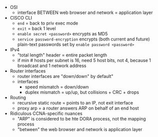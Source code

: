 - OSI
	- interface BETWEEN web browser and network = application layer
- CISCO CLI
	- `end` = back to priv exec mode
	- `exit` = back 1 level
	- `enable secret <password>` encrypts as MD5
	- `service password-encryption` encrypts (both current and future) plain-text passwords set by `enable password <password>`
- IPv4
	- "total length" header = entire packet length
	- if min # hosts per subnet is 16, need 5 host bits, not 4, because 1 broadcast and 1 network address
- Router interfaces
	- router interfaces are "down/down" by default"
	- interfaces
		- speed mismatch = down/down
		- duplex mismatch = up/up, but collisions + CRC + drops
- Routing
	- recursive static route =  points to an IP, not exit interface
	- proxy arp = a router answers ARP on behalf of an end host
- Ridiculous CCNA-specific nuances
	- "ARP" is considered to be hte DORA process, not the mapping process
	- "between" the web browser and network is application layer